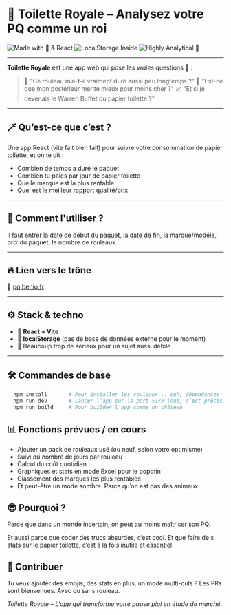# 🧻 Toilette Royale – Analysez votre PQ comme un roi

![Made with 💩 & React](https://img.shields.io/badge/Made%20with-%F0%9F%92%A9%20%26%20React-blueviolet)
![LocalStorage Inside](https://img.shields.io/badge/Storage-localStorage-yellow)
![Highly Analytical 🚽](https://img.shields.io/badge/Highly-Analytical%20%F0%9F%9A%BD-brightgreen)

---

**Toilette Royale** est une app web qui pose les *vraies* questions 💭 :

> 🧻 "Ce rouleau m’a-t-il vraiment duré aussi peu longtemps ?"
> 💸 "Est-ce que mon postérieur mérite mieux pour moins cher ?"
> 📈 "Et si je devenais le Warren Buffet du papier toilette ?"

---

## 🪄 Qu’est-ce que c’est ?

Une app React (vite fait bien fait) pour suivre votre consommation de papier toilette, et on te dit :
  - Combien de temps a duré le paquet
  - Combien tu paies par jour de papier toilette
  - Quelle marque est la plus rentable
  - Quel est le meilleur rapport qualité/prix

---

## 🤯 Comment l'utiliser ?
Il faut entrer la date de début du paquet, la date de fin, la marque/modéle, prix du paquet, le nombre de rouleaux.

---

## 🔥 Lien vers le trône

🧻 [pq.benio.fr](https://pq.benio.fr)

---

## ⚙️ Stack & techno

- 🧠 **React + Vite**
- 💾 **localStorage** (pas de base de données externe pour le moment)
- 👑 Beaucoup trop de sérieux pour un sujet aussi débile

---

## 🛠️ Commandes de base

```bash
  npm install       # Pour installer les rouleaux... euh, dépendances
  npm run dev       # Lancer l’app sur le port 5173 (oui, c’est précis)
  npm run build     # Pour builder l’app comme un château
```

## 📊 Fonctions prévues / en cours
- Ajouter un pack de rouleaux usé (ou neuf, selon votre optimisme)
- Suivi du nombre de jours par rouleau
- Calcul du coût quotidien
- Graphiques et stats en mode Excel pour le popotin
- Classement des marques les plus rentables
- Et peut-être un mode sombre. Parce qu’on est pas des animaux.

## 😎 Pourquoi ?
Parce que dans un monde incertain, on peut au moins maîtriser son PQ.

Et aussi parce que coder des trucs absurdes, c’est cool.
Et que faire de s stats sur le papier toilette, c’est à la fois inutile et essentiel.

## 🧻 Contribuer
Tu veux ajouter des emojis, des stats en plus, un mode multi-culs ?
Les PRs sont bienvenues. Avec ou sans rouleau.

_Toilette Royale – L’app qui transforme votre pause pipi en étude de marché_.

